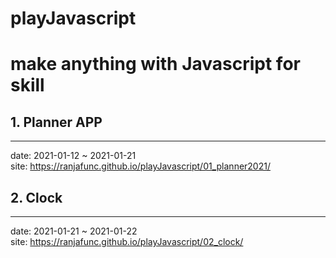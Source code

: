 # playJavascript

# make anything with Javascript for skill

## 1. Planner APP

---

date: 2021-01-12 ~ 2021-01-21  
site: https://ranjafunc.github.io/playJavascript/01_planner2021/

## 2. Clock

---

date: 2021-01-21 ~ 2021-01-22  
site: https://ranjafunc.github.io/playJavascript/02_clock/
